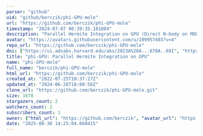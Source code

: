```yaml
---
parser: "github"
uid: "github/berczik/phi-GPU-mole"
url: "https://github.com/berczik/phi-GPU-mole"
timestamp: "2024-07-07 00:39:35.181084"
description: "Parallel Hermite Integration on GPU (Direct N-body on MOLE-8.5 cluster)"
avatar: "https://avatars.githubusercontent.com/u/109957403?v=4"
repo_url: "https://github.com/berczik/phi-GPU-mole"
doi: ["https://ui.adsabs.harvard.edu/abs/2023A%26A...678A..69I", "https://ui.adsabs.harvard.edu/abs/2024ascl.soft06027B/abstract"]
title: "phi-GPU: Parallel Hermite Integration on GPU"
name: "phi-GPU-mole"
full_name: "berczik/phi-GPU-mole"
html_url: "https://github.com/berczik/phi-GPU-mole"
created_at: "2022-07-25T10:37:27Z"
updated_at: "2024-06-28T18:08:56Z"
clone_url: "https://github.com/berczik/phi-GPU-mole.git"
size: 1678
stargazers_count: 2
watchers_count: 2
subscribers_count: 1
owner: {"html_url": "https://github.com/berczik", "avatar_url": "https://avatars.githubusercontent.com/u/109957403?v=4", "login": "berczik", "type": "User"}
date: "2025-08-30 14:25:04.060415"
---
```

